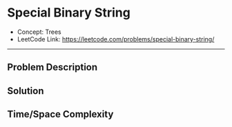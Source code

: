 # Special Binary String

- Concept: Trees
- LeetCode Link: https://leetcode.com/problems/special-binary-string/

---

## Problem Description

## Solution

## Time/Space Complexity

